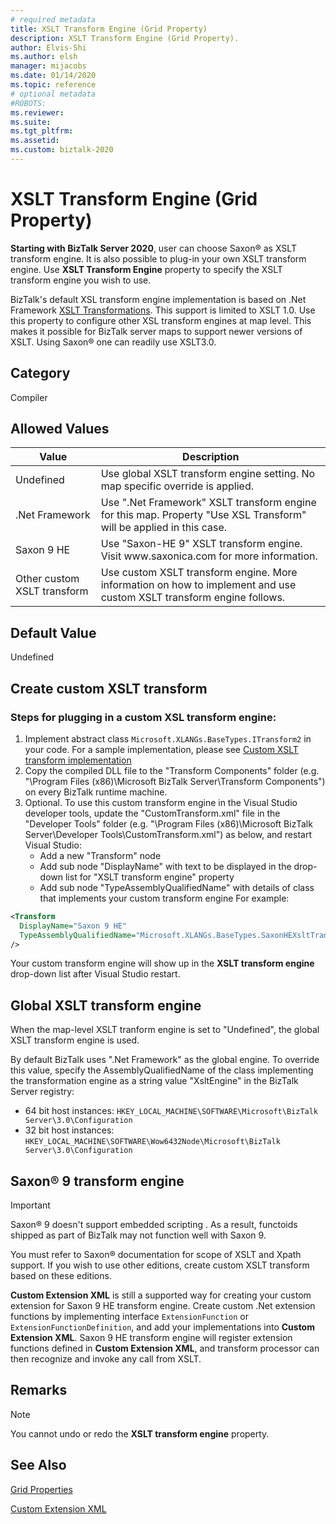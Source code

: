```yaml
---
# required metadata
title: XSLT Transform Engine (Grid Property)
description: XSLT Transform Engine (Grid Property).
author: Elvis-Shi
ms.author: elsh
manager: mijacobs
ms.date: 01/14/2020
ms.topic: reference
# optional metadata
#ROBOTS:
ms.reviewer: 
ms.suite:
ms.tgt_pltfrm:
ms.assetid: 
ms.custom: biztalk-2020
---
```


# XSLT Transform Engine (Grid Property)

**Starting with BizTalk Server 2020**, user can choose Saxon:registered: as XSLT transform engine. It is also possible to plug-in your own XSLT transform engine. Use **XSLT Transform Engine** property to specify the XSLT transform engine you wish to use.

BizTalk's default XSL transform engine implementation is based on .Net Framework [XSLT Transformations](/dotnet/standard/data/xml/xslt-transformations). This support is limited to XSLT 1.0. Use this property to configure other XSL transform engines at map level. This makes it possible for BizTalk server maps to support newer versions of XSLT. Using Saxon:registered: one can readily use XSLT3.0.

## Category

Compiler

## Allowed Values

<table>
<thead>
<tr class="header">
<th>Value</th>
<th>Description</th>
</tr>
</thead>
<tbody>
<tr class="odd">
<td>Undefined</td>
<td>Use global XSLT transform engine setting. No map specific override is applied.</td>
</tr>
<tr class="even">
<td>.Net Framework</td>
<td>Use ".Net Framework" XSLT transform engine for this map. Property "Use XSL Transform" will be applied in this case.</td>
</tr>
<tr class="odd">
<td>Saxon 9 HE</td>
<td>Use "Saxon-HE 9" XSLT transform engine. Visit www.saxonica.com for more information. </td>
</tr>
<tr class="odd">
<td>Other custom XSLT transform</td>
<td>Use custom XSLT transform engine. More information on how to implement and use custom XSLT transform engine follows. </td>
</tr>
</tbody>
</table>

## Default Value

Undefined

## Create custom XSLT transform

### Steps for plugging in a custom XSL transform engine:

1. Implement abstract class `Microsoft.XLANGs.BaseTypes.ITransform2` in your code. For a sample implementation, please see [Custom XSLT transform implementation](xslt-custom-transform-implementation.md)
2. Copy the compiled DLL file to the "Transform Components" folder (e.g. "\Program Files (x86)\Microsoft BizTalk Server\Transform Components\") on every BizTalk runtime machine.
3. Optional. To use this custom transform engine in the Visual Studio developer tools, update the "CustomTransform.xml" file in the "Developer Tools" folder (e.g. "\Program Files (x86)\Microsoft BizTalk Server\Developer Tools\CustomTransform.xml") as below, and restart Visual Studio:
    - Add a new "Transform" node 
    - Add sub node "DisplayName" with text to be displayed in the drop-down list for "XSLT transform engine" property
    - Add sub node "TypeAssemblyQualifiedName" with details of class that implements your custom transform engine
    For example: 

```xml
<Transform
  DisplayName="Saxon 9 HE"
  TypeAssemblyQualifiedName="Microsoft.XLANGs.BaseTypes.SaxonHEXsltTransform, Microsoft.XLANGs.BaseTypes, Version=3.0.1.0, Culture=neutral, PublicKeyToken=31bf3856ad364e35"
/>
```

Your custom transform engine will show up in the **XSLT transform engine** drop-down list after Visual Studio restart.

## Global XSLT transform engine

When the map-level XSLT tranform engine is set to "Undefined", the global XSLT transform engine is used. 

By default BizTalk uses ".Net Framework" as the global engine. To override this value, specify the AssemblyQualifiedName of the class implementing the transformation engine as a string value "XsltEngine" in the BizTalk Server registry:

- 64 bit host instances: `HKEY_LOCAL_MACHINE\SOFTWARE\Microsoft\BizTalk Server\3.0\Configuration`
- 32 bit host instances: `HKEY_LOCAL_MACHINE\SOFTWARE\Wow6432Node\Microsoft\BizTalk Server\3.0\Configuration`

## Saxon:registered: 9 transform engine

>[!IMPORTANT]
>Saxon:registered: 9 doesn't support embedded scripting . As a result, functoids shipped as part of BizTalk may not function well with Saxon 9. 

You must refer to Saxon:registered: documentation for scope of XSLT and Xpath support. If you wish to use other editions, create custom XSLT transform based on these editions. 

**Custom Extension XML** is still a supported way for creating your custom extension for Saxon 9 HE transform engine. Create custom .Net extension functions by implementing interface `ExtensionFunction` or `ExtensionFunctionDefinition`, and add your implementations into **Custom Extension XML**.  Saxon 9 HE transform engine will register extension functions defined in **Custom Extension XML**, and transform processor can then recognize and invoke any call from XSLT.

## Remarks

> [!NOTE]
> You cannot undo or redo the <STRONG>XSLT transform engine</STRONG> property.

## See Also

[Grid Properties](grid-properties.md)

[Custom Extension XML](custom-extension-xml-grid-property.md)